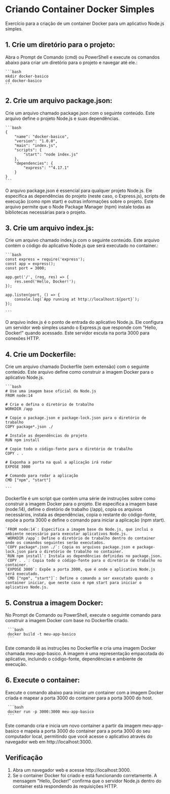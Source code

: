 # Criando Container Docker Simples

Exercício para a criação de um container Docker para um aplicativo Node.js simples.

## 1. Crie um diretório para o projeto:

Abra o Prompt de Comando (cmd) ou PowerShell e execute os comandos abaixo para criar um diretório para o projeto e navegar até ele.:

	```bash
	mkdir docker-basico
	cd docker-basico
	```

## 2. Crie um arquivo package.json:

Crie um arquivo chamado package.json com o seguinte conteúdo. Este arquivo define o projeto Node.js e suas dependências.

    ```bash
    {
		"name": "docker-basico",
		"version": "1.0.0",
		"main": "index.js",
		"scripts": {
			"start": "node index.js"
		},
		"dependencies": {
			"express": "^4.17.1"
		}
	}
    ```

O arquivo package.json é essencial para qualquer projeto Node.js. Ele especifica as dependências do projeto (neste caso, o Express.js), scripts de execução (como npm start) e outras informações sobre o projeto. Este arquivo permite que o Node Package Manager (npm) instale todas as bibliotecas necessárias para o projeto.

## 3. Crie um arquivo index.js:

Crie um arquivo chamado index.js com o seguinte conteúdo. Este arquivo contém o código do aplicativo Node.js que será executado no container.:

    ```bash
    const express = require('express');
	const app = express();
	const port = 3000;

	app.get('/', (req, res) => {
		res.send('Hello, Docker!');
	});

	app.listen(port, () => {
		console.log(`App running at http://localhost:${port}`);
	});

    ```
	
O arquivo index.js é o ponto de entrada do aplicativo Node.js. Ele configura um servidor web simples usando o Express.js que responde com "Hello, Docker!" quando acessado. Este servidor escuta na porta 3000 para conexões HTTP.

## 4. Crie um Dockerfile:

Crie um arquivo chamado Dockerfile (sem extensão) com o seguinte conteúdo. Este arquivo define como construir a imagem Docker para o aplicativo Node.js.

    ```bash
    # Use uma imagem base oficial do Node.js
	FROM node:14

	# Crie e defina o diretório de trabalho
	WORKDIR /app

	# Copie o package.json e package-lock.json para o diretório de trabalho
	COPY package*.json ./

	# Instale as dependências do projeto
	RUN npm install

	# Copie todo o código-fonte para o diretório de trabalho
	COPY . .

	# Exponha a porta na qual a aplicação irá rodar
	EXPOSE 3000

	# Comando para rodar a aplicação
	CMD ["npm", "start"]

    ```
	
Dockerfile é um script que contém uma série de instruções sobre como construir a imagem Docker para o projeto. Ele especifica a imagem base (node:14), define o diretório de trabalho (/app), copia os arquivos necessários, instala as dependências, copia o restante do código-fonte, expõe a porta 3000 e define o comando para iniciar a aplicação (npm start).
	 
	`FROM node:14`: Especifica a imagem base do Node.js, que inclui o ambiente necessário para executar aplicativos Node.js.
	`WORKDIR /app`: Define o diretório de trabalho dentro do container onde os comandos seguintes serão executados.
	`COPY package*.json ./`: Copia os arquivos package.json e package-lock.json para o diretório de trabalho no container.
	`RUN npm install`: Instala as dependências definidas no package.json.
	`COPY . .`: Copia todo o código-fonte para o diretório de trabalho no container.
	`EXPOSE 3000`: Expõe a porta 3000, que é onde o aplicativo Node.js será executado.
	`CMD ["npm", "start"]`: Define o comando a ser executado quando o container iniciar, que neste caso é npm start para iniciar o aplicativo Node.js.
	 

## 5. Construa a imagem Docker:

No Prompt de Comando ou PowerShell, execute o seguinte comando para construir a imagem Docker com base no Dockerfile criado.

	 ```bash
	 docker build -t meu-app-basico
	 ```
	 
Este comando lê as instruções no Dockerfile e cria uma imagem Docker chamada meu-app-basico. A imagem é uma representação empacotada do aplicativo, incluindo o código-fonte, dependências e ambiente de execução.

## 6. Execute o container:

Execute o comando abaixo para iniciar um container com a imagem Docker criada e mapear a porta 3000 do container para a porta 3000 do host.

	 ```bash
	 docker run -p 3000:3000 meu-app-basico
	 ```
	 
Este comando cria e inicia um novo container a partir da imagem meu-app-basico e mapeia a porta 3000 do container para a porta 3000 do seu computador local, permitindo que você acesse o aplicativo através do navegador web em http://localhost:3000.
	 
## Verificação

1. Abra um navegador web e acesse http://localhost:3000.
2. Se o container Docker foi criado e está funcionando corretamente. A mensagem "Hello, Docker!" confirma que o servidor Node.js dentro do container está respondendo às requisições HTTP.
